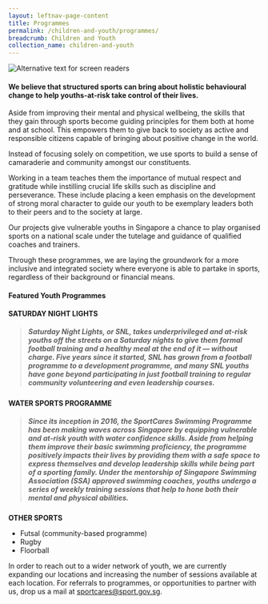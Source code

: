 ```yaml
---
layout: leftnav-page-content
title: Programmes
permalink: /children-and-youth/programmes/
breadcrumb: Children and Youth
collection_name: children-and-youth
---
```


![Alternative text for screen readers](/images/youth-programmes.jpg)

#### We believe that structured sports can bring about holistic behavioural change to help youths-at-risk take control of their lives.

Aside from improving their mental and physical wellbeing, the skills that they gain through sports become guiding principles for them both at home and at school.  This empowers them to give back to society as active and responsible citizens capable of bringing about positive change in the world. 

Instead of focusing solely on competition, we use sports to build a sense of camaraderie and community amongst our constituents.  

Working in a team teaches them the importance of mutual respect and gratitude while instilling crucial life skills such as discipline and perseverance. These include placing a keen emphasis on the development of strong moral character to guide our youth to be exemplary leaders both to their peers and to the society at large.  

Our projects give vulnerable youths in Singapore a chance to play organised sports on a  national scale under the tutelage and guidance of qualified coaches and trainers. 

Through these programmes, we are laying the groundwork for a more inclusive and integrated society where everyone is able to partake in sports, regardless of their background or financial means. 

#### Featured **Youth Programmes**

**SATURDAY NIGHT LIGHTS**
> ##### Saturday Night Lights, or SNL, takes underprivileged and at-risk youths off the streets on a Saturday nights to give them formal football training and a healthy meal at the end of it — without charge. Five years since it started, SNL has grown from a football programme to a development programme, and many SNL youths have gone beyond participating in just football training to regular community volunteering and even leadership courses. 

**WATER SPORTS PROGRAMME**
>##### Since its inception in 2016, the SportCares Swimming Programme has been making waves across Singapore by equipping vulnerable and at-risk youth with water confidence skills. Aside from helping them improve their basic swimming proficiency, the programme positively impacts their lives by providing them with a safe space to express themselves and develop leadership skills while being part of a sporting family.  Under the mentorship of Singapore Swimming Association (SSA) approved swimming coaches, youths undergo a series of weekly training sessions that help to hone both their mental and physical abilities. 

**OTHER SPORTS**

* Futsal (community-based programme)
* Rugby
* Floorball

In order to reach out to a wider network of youth, we are currently expanding our locations and increasing the number of sessions available at each location. For referrals to programmes, or opportunities to partner with us, drop us a mail at <sportcares@sport.gov.sg>.


